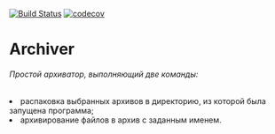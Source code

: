 [![Build Status](https://travis-ci.org/ValentinKalinin1989/Archiver.svg?branch=master)](https://travis-ci.org/ValentinKalinin1989/Archiver)
[![codecov](https://codecov.io/gh/ValentinKalinin1989/Archiver/branch/master/graph/badge.svg)](https://codecov.io/gh/ValentinKalinin1989/Archiver)
<h1>Archiver</h1>
    <h6>Простой архиватор, выполняющий две команды:</h6>
        <li> распаковка выбранных архивов в директорию, из которой была запущена программа;</li>
        <li> архивирование файлов в архив с заданным именем.</li>
        